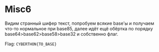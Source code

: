 # Misc6

Видим странный шифер текст, попробуем всякие base'ы и получаем что-то нормальное при base85, далее идёт ещё обёртка по порядку base64>base62>base58>base32 и собственно флаг.

Flag: `CYBERTHON{TO_BASE}`
